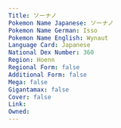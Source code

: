 ```yaml
---
﻿Title: ソーナノ
Pokemon Name Japanese: ソーナノ
Pokemon Name German: Isso
Pokemon Name English: Wynaut
Language Card: Japanese
National Dex Number: 360
Region: Hoenn
Regional Form: false
Additional Form: false
Mega: false
Gigantamax: false
Cover: false
Link: 
Owned: 
---
```

